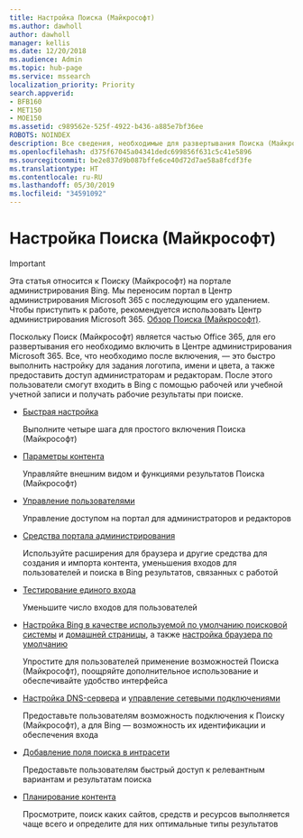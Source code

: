 ```yaml
---
title: Настройка Поиска (Майкрософт)
ms.author: dawholl
author: dawholl
manager: kellis
ms.date: 12/20/2018
ms.audience: Admin
ms.topic: hub-page
ms.service: mssearch
localization_priority: Priority
search.appverid:
- BFB160
- MET150
- MOE150
ms.assetid: c989562e-525f-4922-b436-a885e7bf36ee
ROBOTS: NOINDEX
description: Все сведения, необходимые для развертывания Поиска (Майкрософт) для организации
ms.openlocfilehash: d375f67045a04341dedc699856f631c5c41e5896
ms.sourcegitcommit: be2e837d9b087bffe6ce40d72d7ae58a8fcdf3fe
ms.translationtype: HT
ms.contentlocale: ru-RU
ms.lasthandoff: 05/30/2019
ms.locfileid: "34591092"
---
```

# <a name="set-up-microsoft-search"></a>Настройка Поиска (Майкрософт)

> [!IMPORTANT]
> Эта статья относится к Поиску (Майкрософт) на портале администрирования Bing. Мы переносим портал в Центр администрирования Microsoft 365 с последующим его удалением. Чтобы приступить к работе, рекомендуется использовать Центр администрирования Microsoft 365. [Обзор Поиска (Майкрософт)](overview-microsoft-search.md).
    
Поскольку Поиск (Майкрософт) является частью Office 365, для его развертывания его необходимо включить в Центре администрирования Microsoft 365. Все, что необходимо после включения, — это быстро выполнить настройку для задания логотипа, имени и цвета, а также предоставить доступ администраторам и редакторам. После этого пользователи смогут входить в Bing с помощью рабочей или учебной учетной записи и получать рабочие результаты при поиске.

- [Быстрая настройка](quick-set-up.md)
    
    Выполните четыре шага для простого включения Поиска (Майкрософт)

- [Параметры контента](content-settings.md)
    
    Управляйте внешним видом и функциями результатов Поиска (Майкрософт)
    
- [Управление пользователями](add-users.md)
    
    Управление доступом на портал для администраторов и редакторов
    
- [Средства портала администрирования](admin-portal-tools.md)
    
    Используйте расширения для браузера и другие средства для создания и импорта контента, уменьшения входов для пользователей и поиска в Bing результатов, связанных с работой
    
- [Тестирование единого входа](test-single-sign-on.md)
    
    Уменьшите число входов для пользователей
    
- [Настройка Bing в качестве используемой по умолчанию поисковой системы](set-default-search-engine.md) и [домашней страницы](set-default-homepage.md), а также [настройка браузера по умолчанию](set-default-browser.md)
    
    Упростите для пользователей применение возможностей Поиска (Майкрософт), поощряйте дополнительное использование и обеспечивайте удобство интерфейса
    
- [Настройка DNS-сервера](advanced-dns-configuration.md) и [управление сетевыми подключениями](manage-network-connections.md)
    
    Предоставьте пользователям возможность подключения к Поиску (Майкрософт), а для Bing — возможность их идентификации и обеспечения входа

- [Добавление поля поиска в интрасети](add-a-search-box-to-your-intranet-site.md)

    Предоставьте пользователям быстрый доступ к релевантным вариантам и результатам поиска

- [Планирование контента](plan-your-content.md)
    
    Просмотрите, поиск каких сайтов, средств и ресурсов выполняется чаще всего и определите для них оптимальные типы результатов

  

